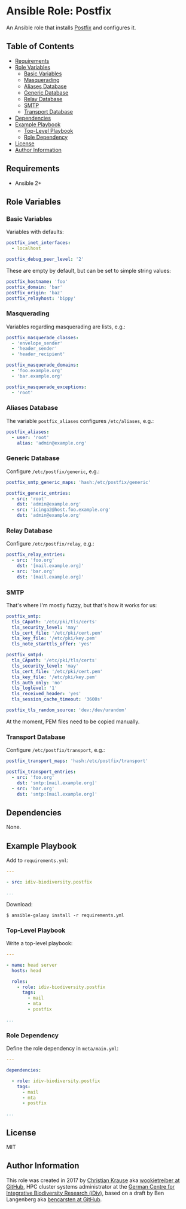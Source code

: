 Ansible Role: Postfix
=====================

An Ansible role that installs [Postfix][] and configures it.

Table of Contents
-----------------

<!-- toc -->

- [Requirements](#requirements)
- [Role Variables](#role-variables)
  * [Basic Variables](#basic-variables)
  * [Masquerading](#masquerading)
  * [Aliases Database](#aliases-database)
  * [Generic Database](#generic-database)
  * [Relay Database](#relay-database)
  * [SMTP](#smtp)
  * [Transport Database](#transport-database)
- [Dependencies](#dependencies)
- [Example Playbook](#example-playbook)
  * [Top-Level Playbook](#top-level-playbook)
  * [Role Dependency](#role-dependency)
- [License](#license)
- [Author Information](#author-information)

<!-- tocstop -->

Requirements
------------

- Ansible 2+

Role Variables
--------------

### Basic Variables

Variables with defaults:

```yml
postfix_inet_interfaces:
  - localhost

postfix_debug_peer_level: '2'
```

These are empty by default, but can be set to simple string values:

```yml
postfix_hostname: 'foo'
postfix_domain: 'bar'
postfix_origin: 'baz'
postfix_relayhost: 'bippy'
```

### Masquerading

Variables regarding masquerading are lists, e.g.:

```yml
postfix_masquerade_classes:
  - 'envelope_sender'
  - 'header_sender'
  - 'header_recipient'

postfix_masquerade_domains:
  - 'foo.example.org'
  - 'bar.example.org'

postfix_masquerade_exceptions:
  - 'root'
```

### Aliases Database

The variable `postfix_aliases` configures `/etc/aliases`, e.g.:

```yml
postfix_aliases:
  - user: 'root'
    alias: 'admin@example.org'
```

### Generic Database

Configure `/etc/postfix/generic`, e.g.:

```yml
postfix_smtp_generic_maps: 'hash:/etc/postfix/generic'

postfix_generic_entries:
  - src: 'root'
    dst: 'admin@example.org'
  - src: 'icinga2@host.foo.example.org'
    dst: 'admin@example.org'
```

### Relay Database

Configure `/etc/postfix/relay`, e.g.:

```yml
postfix_relay_entries:
  - src: 'foo.org'
    dst: '[mail.example.org]'
  - src: 'bar.org'
    dst: '[mail.example.org]'
```

### SMTP

That's where I'm mostly fuzzy, but that's how it works for us:

```yml
postfix_smtp:
  tls_CApath: '/etc/pki/tls/certs'
  tls_security_level: 'may'
  tls_cert_file: '/etc/pki/cert.pem'
  tls_key_file: '/etc/pki/key.pem'
  tls_note_starttls_offer: 'yes'

postfix_smtpd:
  tls_CApath: '/etc/pki/tls/certs'
  tls_security_level: 'may'
  tls_cert_file: '/etc/pki/cert.pem'
  tls_key_file: '/etc/pki/key.pem'
  tls_auth_only: 'no'
  tls_loglevel: '1'
  tls_received_header: 'yes'
  tls_session_cache_timeout: '3600s'

postfix_tls_random_source: 'dev:/dev/urandom'
```

At the moment, PEM files need to be copied manually.

### Transport Database

Configure `/etc/postfix/transport`, e.g.:

```yml
postfix_transport_maps: 'hash:/etc/postfix/transport'

postfix_transport_entries:
  - src: 'foo.org'
    dst: 'smtp:[mail.example.org]'
  - src: 'bar.org'
    dst: 'smtp:[mail.example.org]'
```

Dependencies
------------

None.

Example Playbook
----------------

Add to `requirements.yml`:

```yml
---

- src: idiv-biodiversity.postfix

...
```

Download:

```console
$ ansible-galaxy install -r requirements.yml
```

### Top-Level Playbook

Write a top-level playbook:

```yml
---

- name: head server
  hosts: head

  roles:
    - role: idiv-biodiversity.postfix
      tags:
        - mail
        - mta
        - postfix

...
```

### Role Dependency

Define the role dependency in `meta/main.yml`:

```yml
---

dependencies:

  - role: idiv-biodiversity.postfix
    tags:
      - mail
      - mta
      - postfix

...
```

License
-------

MIT

Author Information
------------------

This role was created in 2017 by [Christian Krause][author] aka [wookietreiber at GitHub][wookietreiber], HPC cluster systems administrator at the [German Centre for Integrative Biodiversity Research (iDiv)][idiv], based on a draft by Ben Langenberg aka [bencarsten at GitHub][bencarsten].


[author]: https://www.idiv.de/groups_and_people/employees/details/eshow/krause-christian.html
[idiv]: https://www.idiv.de/
[bencarsten]: https://github.com/bencarsten
[wookietreiber]: https://github.com/wookietreiber
[postfix]: http://www.postfix.org/
